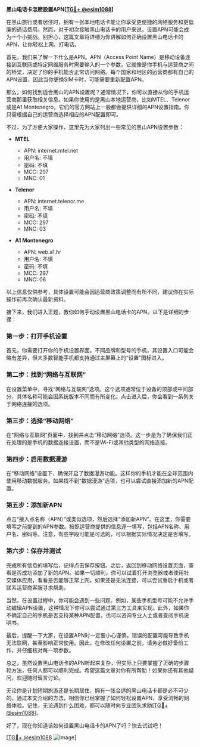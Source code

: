 **黑山电话卡怎麽設置APN[[TG💪+ @esim1088](https://t.me/s/esim1088)]**

在黑山旅行或者居住时，拥有一张本地电话卡能让你享受更便捷的网络服务和更低廉的通话费用。然而，对于初次接触黑山电话卡的用户来说，设置APN可能会成为一个小挑战。别担心，这篇文章将详细为你讲解如何正确设置黑山电话卡的APN，让你轻松上网、打电话。

首先，我们来了解一下什么是APN。APN（Access Point Name）是移动设备连接到互联网或特定网络服务时需要输入的一个参数。它就像是你手机与运营商之间的桥梁，决定了你的手机能否正常访问网络。每个国家和地区的运营商都有自己的APN设置，因此当你更换SIM卡时，可能需要重新配置APN。

那么，如何找到适合黑山的APN设置呢？通常情况下，你可以直接从你的手机运营商那里获取相关信息。如果你使用的是黑山本地运营商，比如MTEL、Telenor或是A1 Montenegro，它们的官方网站上一般都会提供详细的APN设置指南。你只需根据自己的运营商选择相应的APN配置即可。

不过，为了方便大家操作，这里先为大家列出一些常见的黑山APN设置参数：

- **MTEL**
  - APN: internet.mtel.net
  - 用户名: 不填
  - 密码: 不填
  - MCC: 297
  - MNC: 01

- **Telenor**
  - APN: internet.telenor.me
  - 用户名: 不填
  - 密码: 不填
  - MCC: 297
  - MNC: 03

- **A1 Montenegro**
  - APN: web.a1.hr
  - 用户名: 不填
  - 密码: 不填
  - MCC: 297
  - MNC: 06

以上信息仅供参考，具体设置可能会因运营商政策调整而有所不同，建议你在实际操作前再次确认最新资料。

接下来，我们进入正题，教你如何手动设置黑山电话卡的APN。以下是详细的步骤：

### 第一步：打开手机设置
首先，你需要打开你的手机设置界面。不同品牌和型号的手机，其设置入口可能会略有差异，但大多数智能手机都支持通过主屏幕上的“设置”图标进入。

### 第二步：找到“网络与互联网”
在设置菜单中，寻找“网络与互联网”选项。这个选项通常位于设备的顶部或中间部分，具体名称可能会因系统版本不同而有所变化。点击进入后，你会看到一系列关于网络连接的选项。

### 第三步：选择“移动网络”
在“网络与互联网”页面中，找到并点击“移动网络”选项。这一步是为了确保我们正在处理的是手机的数据连接设置，而不是Wi-Fi或其他类型的网络连接。

### 第四步：启用数据漫游
在“移动网络”设置下，确保开启了数据漫游功能。这样你的手机才能在全球范围内使用移动数据服务。如果找不到“数据漫游”选项，也可以尝试直接添加新的APN配置。

### 第五步：添加新APN
点击“接入点名称（APN）”或类似选项，然后选择“添加新APN”。在这里，你需要填写之前提到的APN参数。按照运营商提供的信息逐一填写，包括APN名称、用户名、密码等。注意，有些字段可能是可选的，可以根据实际情况决定是否填写。

### 第六步：保存并测试
完成所有信息的填写后，记得点击保存按钮。之后，返回到移动网络设置页面，查看是否成功添加了新的APN。如果一切顺利，你可以试着打开浏览器或者使用社交媒体应用，看看是否能够正常上网。如果还是无法连接，可以尝试重启手机或者联系运营商客服寻求帮助。

当然，在设置过程中，你可能会遇到一些问题。例如，某些手机型号可能不允许手动编辑APN设置，这种情况下你可以尝试通过第三方工具来实现。此外，如果你不确定自己的手机是否支持某种APN配置，也可以咨询专业人士或者查阅手机说明书。

最后，提醒一下大家，在设置APN时一定要小心谨慎。错误的配置可能导致手机无法联网，甚至影响正常使用。因此，在修改任何设置之前，请务必做好备份工作，并仔细核对每一项参数。

总之，虽然设置黑山电话卡的APN听起来复杂，但实际上只要掌握了正确的步骤和方法，任何人都可以顺利完成。希望这篇文章对你有所帮助！如果你还有其他疑问，欢迎随时留言讨论。

无论你是计划短期旅游还是长期居住，拥有一张合适的黑山电话卡都是必不可少的。通过本文介绍的方法，相信你已经掌握了如何轻松设置APN，享受流畅的网络体验。记住，无论遇到什么困难，都可以随时向专业团队求助[[TG💪+ @esim1088](https://t.me/s/esim1088)]。

好了，现在你知道该如何设置黑山电话卡的APN了吗？快去试试吧！

[[TG💪+ @esim1088](https://t.me/s/esim1088) ![Image](https://i.postimg.cc/4NQfJmqS/Snipaste-2025-05-13-00-14-12.png)]